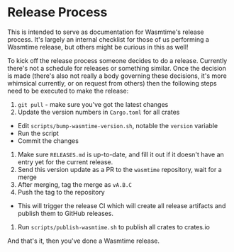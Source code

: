 # Release Process

This is intended to serve as documentation for Wasmtime's release process. It's
largely an internal checklist for those of us performing a Wasmtime release, but
others might be curious in this as well!

To kick off the release process someone decides to do a release. Currently
there's not a schedule for releases or something similar. Once the decision is
made (there's also not really a body governing these decisions, it's more
whimsical currently, or on request from others) then the following steps need to
be executed to make the release:

1. `git pull` - make sure you've got the latest changes
1. Update the version numbers in `Cargo.toml` for all crates
  * Edit `scripts/bump-wasmtime-version.sh`, notable the `version` variable
  * Run the script
  * Commit the changes
1. Make sure `RELEASES.md` is up-to-date, and fill it out if it doesn't have an
   entry yet for the current release.
1. Send this version update as a PR to the `wasmtime` repository, wait for a merge
1. After merging, tag the merge as `vA.B.C`
1. Push the tag to the repository
  * This will trigger the release CI which will create all release artifacts and
    publish them to GitHub releases.
1. Run `scripts/publish-wasmtime.sh` to publish all crates to crates.io

And that's it, then you've done a Wasmtime release.
